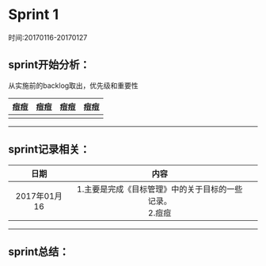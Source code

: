 # Sprint 1

时间:20170116-20170127

## sprint开始分析：

从实施前的backlog取出，优先级和重要性

|痘痘|痘痘|痘痘|痘痘|
|:-:|:-:|:-:|:-:|
|||||

----------------------------------

## sprint记录相关：

|日期|内容||
|:-:|:-:|:-:|
|2017年01月16|1.主要是完成《目标管理》中的关于目标的一些记录。 <br/>  2.痘痘 ||

----------------------------------

## sprint总结：